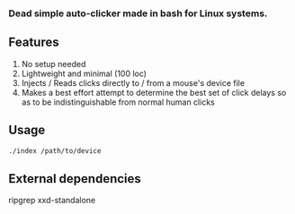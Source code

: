 ### Dead simple auto-clicker made in bash for Linux systems.

## Features
1. No setup needed
2. Lightweight and minimal (100 loc)
3. Injects / Reads clicks directly to / from a mouse's device file
4. Makes a best effort attempt to determine the best set of click delays so as to be indistinguishable from normal human clicks

## Usage
```bash
./index /path/to/device
```

## External dependencies
ripgrep
xxd-standalone
